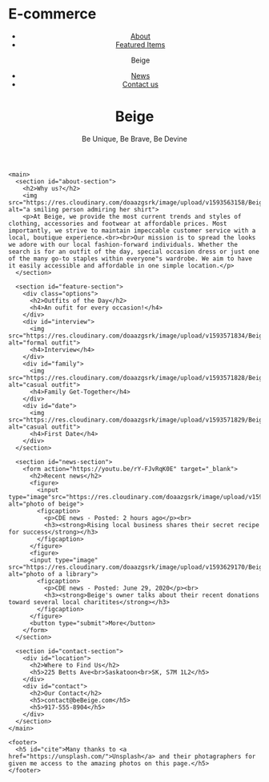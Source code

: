 # E-commerce
<!DOCTYPE html>
<html>
  <head>
    <title>Fashionista</title>
    <link href="resources/css/index.css" type="text/css" rel="stylesheet">
    <link href="https://fonts.googleapis.com/css2?family=Monofett&family=Sail&display=swap" rel="stylesheet">
  </head>

  <body>
    <header>
      <nav> 
        <ul>
          <li><a href="#about-section">About</a></li>
          <li><a href="#feature-section">Featured Items</a></li>
          <p>Beige</p>
          <li><a href="#news-section">News</a></li>
          <li><a href="#contact-section">Contact us</a></li>
        </ul>
      </nav>
      <div class="page-title">
        <div class="message">
          <h1>Beige</h1>
          <p>Be Unique, Be Brave, Be Devine</p>
        </div>
      </div>
    </header>

    <main>
      <section id="about-section">
        <h2>Why us?</h2>
        <img src="https://res.cloudinary.com/doaazgsrk/image/upload/v1593563158/Beige/about_ezsmti.jpg" alt="a smiling person admiring her shirt">
        <p>At Beige, we provide the most current trends and styles of clothing, accessories and footwear at affordable prices. Most importantly, we strive to maintain impeccable customer service with a local, boutique experience.<br><br>Our mission is to spread the looks we adore with our local fashion-forward individuals. Whether the search is for an outfit of the day, special occasion dress or just one of the many go-to staples within everyone"s wardrobe. We aim to have it easily accessible and affordable in one simple location.</p>
      </section>

      <section id="feature-section">
        <div class="options">
          <h2>Outfits of the Day</h2>
          <h4>An oufit for every occasion!</h4>
        </div>
        <div id="interview">
          <img src="https://res.cloudinary.com/doaazgsrk/image/upload/v1593571834/Beige/item1_rextdo.jpg" alt="formal outfit">
          <h4>Interview</h4>
        </div>
        <div id="family">
          <img src="https://res.cloudinary.com/doaazgsrk/image/upload/v1593571828/Beige/item2_dxblgl.jpg" alt="casual outfit">
          <h4>Family Get-Together</h4>
        </div>
        <div id="date">
          <img src="https://res.cloudinary.com/doaazgsrk/image/upload/v1593571829/Beige/item3_rd37gx.jpg" alt="casual outfit">
          <h4>First Date</h4>
        </div>
      </section>

      <section id="news-section">
        <form action="https://youtu.be/rY-FJvRqK0E" target="_blank">
          <h2>Recent news</h2>
          <figure>
            <input type="image"src="https://res.cloudinary.com/doaazgsrk/image/upload/v1593621150/Beige/article1_mrzula.jpg" alt="photo of beige">
            <figcaption>
              <p>CDE news - Posted: 2 hours ago</p><br>
              <h3><strong>Rising local business shares their secret recipe for success</strong></h3>
            </figcaption>
          </figure>
          <figure>
          <input type="image" src="https://res.cloudinary.com/doaazgsrk/image/upload/v1593629170/Beige/article2_xijym0.jpg" alt="photo of a library">
            <figcaption>
              <p>CDE news - Posted: June 29, 2020</p><br>
              <h3><strong>Beige's owner talks about their recent donations toward several local charitites</strong></h3>
            </figcaption>
          </figure>
          <button type="submit">More</button>
        </form>
      </section>

      <section id="contact-section">
        <div id="location">
          <h2>Where to Find Us</h2>
          <h5>225 Betts Ave<br>Saskatoon<br>SK, S7M 1L2</h5>
        </div>  
        <div id="contact">
          <h2>Our Contact</h2>
          <h5>contact@beBeige.com</h5>
          <h5>917-555-8904</h5>
        </div>
      </section>
    </main>
      
    <footer>
      <h5 id="cite">Many thanks to <a href="https://unsplash.com/">Unsplash</a> and their photagraphers for given me access to the amazing photos on this page.</h5>
    </footer>
  </body>
</html>
